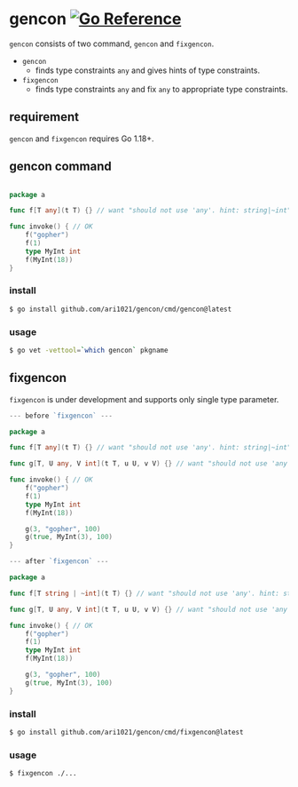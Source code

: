 # gencon [![Go Reference](https://pkg.go.dev/badge/github.com/ari1021/gencon.svg)](https://pkg.go.dev/github.com/ari1021/gencon)

`gencon` consists of two command, `gencon` and `fixgencon`.

- `gencon`
    - finds type constraints `any` and gives hints of type constraints.
- `fixgencon`
    - finds type constraints `any` and fix `any` to appropriate type constraints.

## requirement

`gencon` and `fixgencon` requires Go 1.18+.

## gencon command

```go

package a

func f[T any](t T) {} // want "should not use 'any'. hint: string|~int"

func invoke() { // OK
	f("gopher")
	f(1)
	type MyInt int
	f(MyInt(18))
}
```

### install

```sh
$ go install github.com/ari1021/gencon/cmd/gencon@latest
```

### usage

```sh
$ go vet -vettool=`which gencon` pkgname
```

## fixgencon

`fixgencon` is under development and supports only single type parameter.

```go
--- before `fixgencon` ---

package a

func f[T any](t T) {} // want "should not use 'any'. hint: string|~int"

func g[T, U any, V int](t T, u U, v V) {} // want "should not use 'any'. hint: bool|int" "should not use 'any'. hint: string|~int"

func invoke() { // OK
	f("gopher")
	f(1)
	type MyInt int
	f(MyInt(18))

	g(3, "gopher", 100)
	g(true, MyInt(3), 100)
}

--- after `fixgencon` ---

package a

func f[T string | ~int](t T) {} // want "should not use 'any'. hint: string|~int"

func g[T, U any, V int](t T, u U, v V) {} // want "should not use 'any'. hint: bool|int" "should not use 'any'. hint: string|~int"

func invoke() { // OK
	f("gopher")
	f(1)
	type MyInt int
	f(MyInt(18))

	g(3, "gopher", 100)
	g(true, MyInt(3), 100)
}
```

### install

```sh
$ go install github.com/ari1021/gencon/cmd/fixgencon@latest
```

### usage

```sh
$ fixgencon ./...
```
